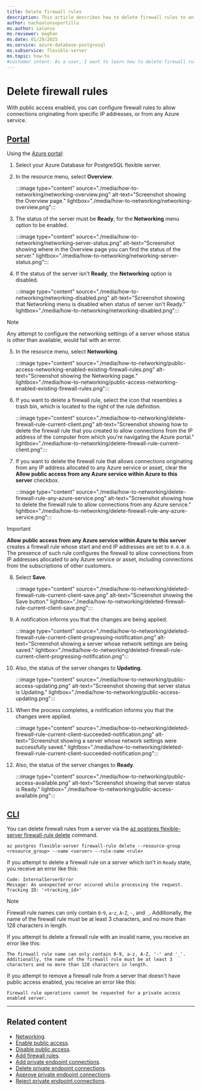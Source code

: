 ```yaml
---
title: Delete firewall rules
description: This article describes how to delete firewall rules to an Azure Database for PostgreSQL flexible server.
author: nachoalonsoportillo
ms.author: ialonso
ms.reviewer: maghan
ms.date: 01/29/2025
ms.service: azure-database-postgresql
ms.subservice: flexible-server
ms.topic: how-to
#customer intent: As a user, I want to learn how to delete firewall rules to an Azure Database for PostgreSQL flexible server.
---
```


# Delete firewall rules

With public access enabled, you can configure firewall rules to allow connections originating from specific IP addresses, or from any Azure service.

## [Portal](#tab/portal-delete-firewall-rules)

Using the [Azure portal](https://portal.azure.com/):

1. Select your Azure Database for PostgreSQL flexible server.

2. In the resource menu, select **Overview**.

    :::image type="content" source="./media/how-to-networking/networking-overview.png" alt-text="Screenshot showing the Overview page." lightbox="./media/how-to-networking/networking-overview.png":::

3. The status of the server must be **Ready**, for the **Networking** menu option to be enabled.

    :::image type="content" source="./media/how-to-networking/networking-server-status.png" alt-text="Screenshot showing where in the Overview page you can find the status of the server." lightbox="./media/how-to-networking/networking-server-status.png":::

4. If the status of the server isn't **Ready**, the **Networking** option is disabled.

    :::image type="content" source="./media/how-to-networking/networking-disabled.png" alt-text="Screenshot showing that Networking menu is disabled when status of server isn't Ready." lightbox="./media/how-to-networking/networking-disabled.png":::

> [!NOTE]
> Any attempt to configure the networking settings of a server whose status is other than available, would fail with an error.

5. In the resource menu, select **Networking**.

    :::image type="content" source="./media/how-to-networking/public-access-networking-enabled-existing-firewall-rules.png" alt-text="Screenshot showing the Networking page." lightbox="./media/how-to-networking/public-access-networking-enabled-existing-firewall-rules.png":::

6. If you want to delete a firewall rule, select the icon that resembles a trash bin, which is located to the right of the rule definition.

    :::image type="content" source="./media/how-to-networking/delete-firewall-rule-current-client.png" alt-text="Screenshot showing how to delete the firewall rule that you created to allow connections from the IP address of the computer from which you're navigating the Azure portal." lightbox="./media/how-to-networking/delete-firewall-rule-current-client.png":::

7. If you want to delete the firewall rule that allows connections originating from any IP address allocated to any Azure service or asset, clear the **Allow public access from any Azure service within Azure to this server** checkbox.

    :::image type="content" source="./media/how-to-networking/delete-firewall-rule-any-azure-service.png" alt-text="Screenshot showing how to delete the firewall rule to allow connections from any Azure service." lightbox="./media/how-to-networking/delete-firewall-rule-any-azure-service.png":::

> [!IMPORTANT]
> **Allow public access from any Azure service within Azure to this server** creates a firewall rule whose start and end IP addresses are set to `0.0.0.0`. The presence of such rule configures the firewall to allow connections from IP addresses allocated to any Azure service or asset, including connections from the subscriptions of other customers.

8. Select **Save**.

    :::image type="content" source="./media/how-to-networking/deleted-firewall-rule-current-client-save.png" alt-text="Screenshot showing the Save button." lightbox="./media/how-to-networking/deleted-firewall-rule-current-client-save.png":::

9. A notification informs you that the changes are being applied.

    :::image type="content" source="./media/how-to-networking/deleted-firewall-rule-current-client-progressing-notification.png" alt-text="Screenshot showing a server whose network settings are being saved." lightbox="./media/how-to-networking/deleted-firewall-rule-current-client-progressing-notification.png":::

10. Also, the status of the server changes to **Updating**.

    :::image type="content" source="./media/how-to-networking/public-access-updating.png" alt-text="Screenshot showing that server status is Updating." lightbox="./media/how-to-networking/public-access-updating.png":::

11. When the process completes, a notification informs you that the changes were applied.

    :::image type="content" source="./media/how-to-networking/deleted-firewall-rule-current-client-succeeded-notification.png" alt-text="Screenshot showing a server whose network settings were successfully saved." lightbox="./media/how-to-networking/deleted-firewall-rule-current-client-succeeded-notification.png":::

12. Also, the status of the server changes to **Ready**.

    :::image type="content" source="./media/how-to-networking/public-access-available.png" alt-text="Screenshot showing that server status is Ready." lightbox="./media/how-to-networking/public-access-available.png":::

## [CLI](#tab/cli-delete-firewall-rules)

You can delete firewall rules from a server via the [az postgres flexible-server firewall-rule delete](/cli/azure/postgres/flexible-server/firewall-rule#az-postgres-flexible-server-firewall-rule-delete) command.

```azurecli-interactive
az postgres flexible-server firewall-rule delete --resource-group <resource_group> --name <server> --rule-name <rule>
```

If you attempt to delete a firewall rule on a server which isn't in `Ready` state, you receive an error like this:

```output
Code: InternalServerError
Message: An unexpected error occured while processing the request. Tracking ID: '<tracking_id>'
```

> [!NOTE]
> Firewall rule names can only contain `0`-`9`, `a`-`z`, `A`-`Z`, `-`, and `_`. Additionally, the name of the firewall rule must be at least 3 characters, and no more than 128 characters in length.

If you attempt to delete a firewall rule with an invalid name, you receive an error like this:

```output
The firewall rule name can only contain 0-9, a-z, A-Z, '-' and '_'. Additionally, the name of the firewall rule must be at least 3 characters and no more than 128 characters in length. 
```

If you attempt to remove a firewall rule from a server that doesn't have public access enabled, you receive an error like this:

```output
Firewall rule operations cannot be requested for a private access enabled server.
```

---

## Related content

- [Networking](how-to-networking.md).
- [Enable public access](how-to-networking-servers-deployed-public-access-enable-public-access.md).
- [Disable public access](how-to-networking-servers-deployed-public-access-disable-public-access.md).
- [Add firewall rules](how-to-networking-servers-deployed-public-access-add-firewall-rules.md).
- [Add private endpoint connections](how-to-networking-servers-deployed-public-access-add-private-endpoint.md).
- [Delete private endpoint connections](how-to-networking-servers-deployed-public-access-delete-private-endpoint.md).
- [Approve private endpoint connections](how-to-networking-servers-deployed-public-access-approve-private-endpoint.md).
- [Reject private endpoint connections](how-to-networking-servers-deployed-public-access-reject-private-endpoint.md).
